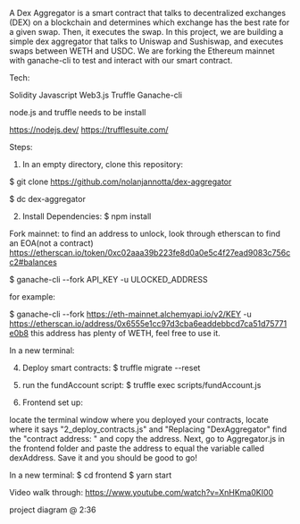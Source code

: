 
A Dex Aggregator is a smart contract that talks to decentralized exchanges (DEX) on a blockchain and determines which exchange has the best rate for a given swap. Then, it executes the swap. In this project, we are building a simple dex aggregator that talks to Uniswap and Sushiswap, and executes swaps between WETH and USDC. We are forking the Ethereum mainnet with ganache-cli to test and interact with our smart contract.

Tech:

Solidity
Javascript
Web3.js
Truffle 
Ganache-cli

node.js and truffle needs to be install

https://nodejs.dev/
https://trufflesuite.com/


Steps:

1. In an empty directory, clone this repository:

$ git clone https://github.com/nolanjannotta/dex-aggregator

$ dc dex-aggregator

2. Install Dependencies:
$ npm install 

Fork mainnet:
to find an address to unlock, look through etherscan to find an EOA(not a contract)
https://etherscan.io/token/0xc02aaa39b223fe8d0a0e5c4f27ead9083c756cc2#balances

$ ganache-cli --fork API_KEY -u ULOCKED_ADDRESS

for example:

$ ganache-cli --fork https://eth-mainnet.alchemyapi.io/v2/KEY -u https://etherscan.io/address/0x6555e1cc97d3cba6eaddebbcd7ca51d75771e0b8
this address has plenty of WETH, feel free to use it.


In a new terminal:

4. Deploy smart contracts:
$ truffle migrate --reset

5. run the fundAccount script:
$ truffle exec scripts/fundAccount.js


6. Frontend set up:

locate the terminal window where you deployed your contracts, locate where it says "2_deploy_contracts.js" and "Replacing "DexAggregator" find the "contract address: " and copy the address. Next, go to Aggregator.js in the frontend folder and paste the address to equal the variable called dexAddress. Save it and you should be good to go!

In a new terminal:
$ cd frontend
$ yarn start



Video walk through:
https://www.youtube.com/watch?v=XnHKma0KI00

project diagram @ 2:36
